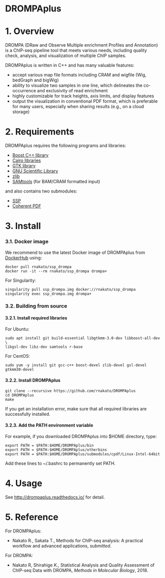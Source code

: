 # DROMPAplus

# 1. Overview
DROMPA (DRaw and Observe Multiple enrichment Profiles and Annotation) is a ChIP-seq pipeline tool that meets various needs, including quality check, analysis, and visualization of multiple ChIP samples.

DROMPAplus is written in C++ and has many valuable features:
* accept various map file formats including CRAM and wigfile (Wig, bedGraph and bigWig)
* ability to visualize two samples in one line, which delineates the co-occurrence and exclusivity of read enrichment
* highly customizable for track heights, axis limits, and display features
* output the visualization in conventional PDF format, which is preferable for many users, especially when sharing results (e.g., on a cloud storage)

# 2. Requirements
DROMPAplus requires the following programs and libraries:
* [Boost C++ library](http://www.boost.org/)
* [Cairo libraries](http://www.cairographics.org/)
* [GTK library](http://www.gtk.org/)
* [GNU Scientific Library](http://www.gnu.org/software/gsl/)
* [zlib](http://www.zlib.net/)
* [SAMtools](http://samtools.sourceforge.net/) (for BAM/CRAM formatted input)

and also contains two submodules:

* [SSP](https://github.com/rnakato/SSP)
* [Coherent PDF](http://community.coherentpdf.com/)

# 3. Install

### 3.1. Docker image

We recommend to use the latest Docker image of DROMPAplus from [DockerHub](https://hub.docker.com/r/rnakato/ssp_drompa) using:

    docker pull rnakato/ssp_drompa
    docker run -it --rm rnakato/ssp_drompa drompa+
    
For Singularity:

    singularity pull ssp_drompa.img docker://rnakato/ssp_drompa
    singularity exec ssp_drompa.img drompa+

### 3.2. Building from source

#### 3.2.1. Install required libraries
For Ubuntu:

    sudo apt install git build-essential libgtkmm-3.0-dev libboost-all-dev \
    libgsl-dev libz-dev samtools r-base

For CentOS:

    sudo yum -y install git gcc-c++ boost-devel zlib-devel gsl-devel gtkmm30-devel

#### 3.2.2. Install DROMPAplus
    git clone --recursive https://github.com/rnakato/DROMPAplus
    cd DROMPAplus
    make

If you get an installation error, make sure that all required libraries are successfully installed.

#### 3.2.3. Add the PATH environment variable
For example, if you downloaded DROMPAplus into $HOME directory, type:

    export PATH = $PATH:$HOME/DROMPAplus/bin
    export PATH = $PATH:$HOME/DROMPAplus/otherbins
    export PATH = $PATH:$HOME/DROMPAplus/submodules/cpdf/Linux-Intel-64bit

Add these lines to ~/.bashrc to permanently set PATH.

# 4. Usage
 See http://drompaplus.readthedocs.io/ for detail.

# 5. Reference
For DROMPAplus:
* Nakato R., Sakata T., Methods for ChIP-seq analysis: A practical workflow and advanced applications, *submitted*.

For DROMPA:
* Nakato R, Shirahige K., Statistical Analysis and Quality Assessment of ChIP-seq Data with DROMPA, *Methods in Molecular Biology*, 2018.
